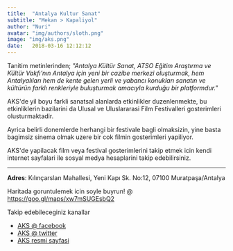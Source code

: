 ```yaml
---
title:  "Antalya Kultur Sanat"
subtitle: "Mekan > Kapaliyol"
author: "Nuri"
avatar: "img/authors/sloth.png"
image: "img/aks.png"
date:   2018-03-16 12:12:12
---
```


Tanitim metinlerinden; _"Antalya Kültür Sanat, ATSO Eğitim Araştırma ve Kültür Vakfı’nın Antalya için yeni bir cazibe merkezi oluşturmak, hem Antalyalıları hem de kente gelen yerli ve yabancı konukları sanatın ve kültürün farklı renkleriyle buluşturmak amacıyla kurduğu bir platformdur."_

AKS'de yil boyu farkli sanatsal alanlarda etkinlikler duzenlenmekte, bu etkinliklerin bazilarini da Ulusal ve Uluslararasi Film Festivalleri gosterimleri olusturmaktadir. 

Ayrica belirli donemlerde herhangi bir festivale bagli olmaksizin, yine basta bagimsiz sinema olmak uzere bir cok filmin gosterimleri yapiliyor. 

AKS'de yapilacak film veya festival gosterimlerini takip etmek icin kendi internet sayfalari ile sosyal medya hesaplarini takip edebilirsiniz.

---
**Adres**: Kılınçarslan Mahallesi, Yeni Kapı Sk. No:12, 07100 Muratpaşa/Antalya

Haritada goruntulemek icin soyle buyrun! @ https://goo.gl/maps/xw7mSUGEsbQ2

Takip edebileceginiz kanallar
- [AKS @ facebook](https://www.facebook.com/antalyakultursanat/) 
- [AKS @ twitter](https://twitter.com/AntalyaKultur)
- [AKS resmi sayfasi](http://www.antalyakultursanat.org.tr/)

